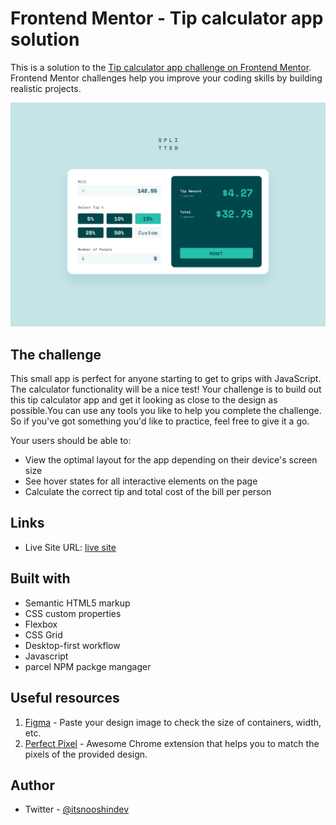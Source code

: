 # Frontend Mentor - Tip calculator app solution

This is a solution to the [Tip calculator app challenge on Frontend Mentor](https://www.frontendmentor.io/challenges/tip-calculator-app-ugJNGbJUX). Frontend Mentor challenges help you improve your coding skills by building realistic projects.

![](./design/desktop-design-completed.jpg)

## The challenge
This small app is perfect for anyone starting to get to grips with JavaScript. The calculator functionality will be a nice test!
Your challenge is to build out this tip calculator app and get it looking as close to the design as possible.You can use any tools you like to help you complete the challenge. So if you've got something you'd like to practice, feel free to give it a go.

Your users should be able to:

- View the optimal layout for the app depending on their device's screen size
- See hover states for all interactive elements on the page
- Calculate the correct tip and total cost of the bill per person


## Links

- Live Site URL: [live site](https://tip-calculator-app-sigma-hazel.vercel.app/)



## Built with

- Semantic HTML5 markup
- CSS custom properties
- Flexbox
- CSS Grid
- Desktop-first workflow
- Javascript
- parcel NPM packge mangager


## Useful resources

1. [Figma](https://www.figma.com/login) - Paste your design image to check the size of containers, width, etc.
2. [Perfect Pixel](https://chrome.google.com/webstore/detail/perfectpixel-by-welldonec/dkaagdgjmgdmbnecmcefdhjekcoceebi) - Awesome Chrome extension that helps you to match the pixels of the provided design.


## Author
- Twitter - [@itsnooshindev](https://www.twitter.com/itsnooshindev)




